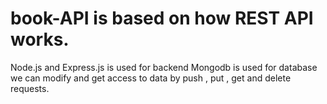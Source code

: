 # book-API is based on how REST API works.
Node.js and Express.js is used for backend 
Mongodb is used for database
we can modify and get access to data by push , put , get and delete requests.
